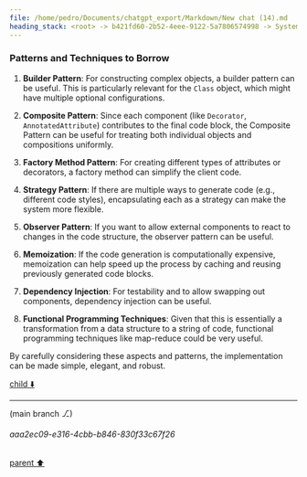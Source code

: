 ```yaml
---
file: /home/pedro/Documents/chatgpt_export/Markdown/New chat (14).md
heading_stack: <root> -> b421fd60-2b52-4eee-9122-5a7806574998 -> System -> 0e0de881-5a7b-4301-9643-ccff084a4ddf -> System -> aaa24362-c889-42c5-afec-aae36a2536d8 -> User -> 5e125b51-4948-41c1-bdf3-93b510bdb1af -> Assistant -> Ideal API Design -> Helper Classes -> Class -> Decorator -> AnnotatedAttribute -> BaseClass -> CodeBlock -> Recursive Code Generation -> Handling Indentation -> Example Implementation -> aaa2b636-9271-4157-9924-1a308fab5317 -> User -> 3c3b81e1-8cd2-4341-91c2-7b030a68f9a1 -> Assistant -> Leveraging Dataclasses -> aaa2a536-29ee-411d-9f01-afe2796f7425 -> User -> ad160486-5d4d-45c6-83bb-efd81a90f8a0 -> Assistant -> Leveraging Dataclasses -> Concerns for a Robust Implementation -> Patterns and Techniques to Borrow
---
```

### Patterns and Techniques to Borrow

1. **Builder Pattern**: For constructing complex objects, a builder pattern can be useful. This is particularly relevant for the `Class` object, which might have multiple optional configurations.

2. **Composite Pattern**: Since each component (like `Decorator`, `AnnotatedAttribute`) contributes to the final code block, the Composite Pattern can be useful for treating both individual objects and compositions uniformly.

3. **Factory Method Pattern**: For creating different types of attributes or decorators, a factory method can simplify the client code.

4. **Strategy Pattern**: If there are multiple ways to generate code (e.g., different code styles), encapsulating each as a strategy can make the system more flexible.

5. **Observer Pattern**: If you want to allow external components to react to changes in the code structure, the observer pattern can be useful.

6. **Memoization**: If the code generation is computationally expensive, memoization can help speed up the process by caching and reusing previously generated code blocks.

7. **Dependency Injection**: For testability and to allow swapping out components, dependency injection can be useful.

8. **Functional Programming Techniques**: Given that this is essentially a transformation from a data structure to a string of code, functional programming techniques like map-reduce could be very useful.

By carefully considering these aspects and patterns, the implementation can be made simple, elegant, and robust.

[child ⬇️](#aaa2ec09-e316-4cbb-b846-830f33c67f26)

---

(main branch ⎇)
###### aaa2ec09-e316-4cbb-b846-830f33c67f26
[parent ⬆️](#ad160486-5d4d-45c6-83bb-efd81a90f8a0)
